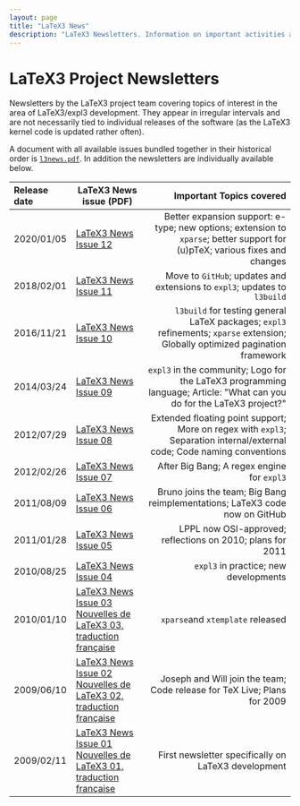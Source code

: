 ```yaml
---
layout: page
title: "LaTeX3 News"
description: "LaTeX3 Newsletters. Information on important activities and topics of interest around LaTeX3 development. The LaTeX3 PDF news issues."
---
```


# LaTeX3 Project Newsletters

Newsletters by the LaTeX3 project team covering topics of interest in the area of LaTeX3/expl3 development. They appear in irregular intervals and are not necessarily tied to individual releases of the software (as the LaTeX3 kernel code is updated rather often).

A document with all available issues bundled together in their historical order is
<a href="{{site.baseurl}}/news/latex3-news/l3news.pdf" target="_blank" onclick="vgwPixelCall('06009f5d88d4445cae1ba16872605b92');">`l3news.pdf`</a>.
In addition the newsletters are individually available below. 


| Release date | LaTeX3 News issue (PDF) | Important Topics covered |
|:-------------|-------------------------|-------------------------:|
| 2020/01/05 |  <a href="{{site.baseurl}}/news/latex3-news/l3news12.pdf" target="_blank" onclick="vgwPixelCall('2cf1bc0a478f4e45840d5a3de028200a');">LaTeX3 News Issue 12</a> | Better expansion support: e-type; new options; extension to `xparse`; better support for (u)pTeX; various fixes and changes |
| 2018/02/01 |  <a href="{{site.baseurl}}/news/latex3-news/l3news11.pdf" target="_blank" onclick="vgwPixelCall('2cf1bc0a478f4e45840d5a3de028200a');">LaTeX3 News Issue 11</a> | Move to `GitHub`; updates and extensions to `expl3`; updates to `l3build` |
| 2016/11/21 | [LaTeX3 News Issue 10]({{site.baseurl}}/news/latex3-news/l3news10.pdf) | `l3build` for testing general LaTeX packages; `expl3` refinements; `xparse` extension; Globally optimized pagination framework |
| 2014/03/24 | <a href="{{site.baseurl}}/news/latex3-news/l3news09.pdf" target="_blank" onclick="vgwPixelCall('d3e00a314a6e4bb0ba7b09a38e0f6d75');">LaTeX3 News Issue 09</a> |  `expl3` in the community; Logo for the LaTeX3 programming language; Article: "What can you do for the LaTeX3 project?" |
| 2012/07/29 | [LaTeX3 News Issue 08]({{site.baseurl}}/news/latex3-news/l3news08.pdf) | Extended floating point support; More on regex with `expl3`; Separation internal/external code; Code naming conventions |
| 2012/02/26 | [LaTeX3 News Issue 07]({{site.baseurl}}/news/latex3-news/l3news07.pdf) | After Big Bang; A regex engine for `expl3` |
| 2011/08/09 | [LaTeX3 News Issue 06]({{site.baseurl}}/news/latex3-news/l3news06.pdf) | Bruno joins the team; Big Bang reimplementations; LaTeX3 code now on GitHub |
| 2011/01/28 | [LaTeX3 News Issue 05]({{site.baseurl}}/news/latex3-news/l3news05.pdf) | LPPL now OSI-approved; reflections on 2010; plans for 2011 |
| 2010/08/25 | [LaTeX3 News Issue 04]({{site.baseurl}}/news/latex3-news/l3news04.pdf) | `expl3` in practice; new developments |
| 2010/01/10 | [LaTeX3 News Issue 03]({{site.baseurl}}/news/latex3-news/l3news03.pdf)<br>[Nouvelles de LaTeX3 03, traduction française]({{site.baseurl}}/news/latex3-news/l3news03-fr.pdf) | `xparse`and `xtemplate` released |
| 2009/06/10 | [LaTeX3 News Issue 02]({{site.baseurl}}/news/latex3-news/l3news02.pdf)<br>[Nouvelles de LaTeX3 02, traduction française]({{site.baseurl}}/news/latex3-news/l3news02-fr.pdf) | Joseph and Will join the team; Code release for TeX Live; Plans for 2009 |
| 2009/02/11 | [LaTeX3 News Issue 01]({{site.baseurl}}/news/latex3-news/l3news01.pdf)<br>[Nouvelles de LaTeX3 01, traduction française]({{site.baseurl}}/news/latex3-news/l3news01-fr.pdf) | First newsletter specifically on LaTeX3 development |


<div id="div_vgwpixel"></div>
